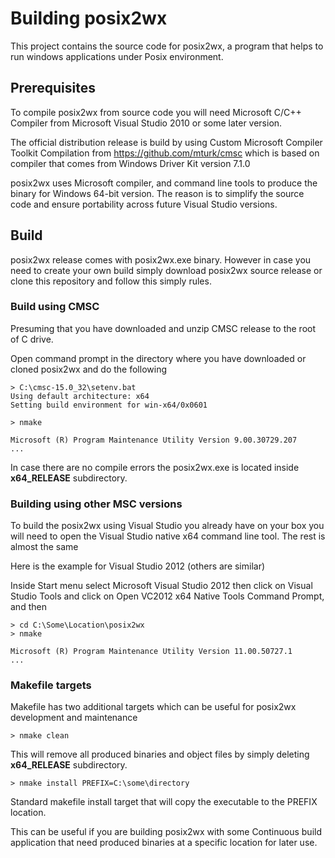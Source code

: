 # Building posix2wx

This project contains the source code for posix2wx, a program
that helps to run windows applications under Posix environment.

## Prerequisites

To compile posix2wx from source code you will need
Microsoft C/C++ Compiler from Microsoft Visual Studio 2010
or some later version.

The official distribution release is build by using
Custom Microsoft Compiler Toolkit Compilation from
<https://github.com/mturk/cmsc> which is based on compiler
that comes from Windows Driver Kit version 7.1.0

posix2wx uses Microsoft compiler, and command line tools to
produce the binary for Windows 64-bit version. The reason is
to simplify the source code and ensure portability across future
Visual Studio versions.

## Build

posix2wx release comes with posix2wx.exe binary. However in
case you need to create your own build simply
download posix2wx source release or clone
this repository and follow this simply rules.

### Build using CMSC

Presuming that you have downloaded and unzip CMSC release
to the root of C drive.

Open command prompt in the directory where you have
downloaded or cloned posix2wx and do the following

```no-highlight
> C:\cmsc-15.0_32\setenv.bat
Using default architecture: x64
Setting build environment for win-x64/0x0601

> nmake

Microsoft (R) Program Maintenance Utility Version 9.00.30729.207
...
```
In case there are no compile errors the posix2wx.exe is located
inside **x64_RELEASE** subdirectory.

### Building using other MSC versions

To build the posix2wx using Visual Studio you already
have on your box you will need to open the Visual Studio
native x64 command line tool. The rest is almost the same

Here is the example for Visual Studio 2012 (others are similar)

Inside Start menu select Microsoft Visual Studio 2012 then
click on Visual Studio Tools and click on
Open VC2012 x64 Native Tools Command Prompt, and then

```no-highlight
> cd C:\Some\Location\posix2wx
> nmake

Microsoft (R) Program Maintenance Utility Version 11.00.50727.1
...
```

### Makefile targets

Makefile has two additional targets which can be useful
for posix2wx development and maintenance

```no-highlight
> nmake clean
```

This will remove all produced binaries and object files
by simply deleting **x64_RELEASE** subdirectory.

```no-highlight
> nmake install PREFIX=C:\some\directory
```

Standard makefile install target that will
copy the executable to the PREFIX location.

This can be useful if you are building posix2wx with
some Continuous build application that need produced
binaries at a specific location for later use.

